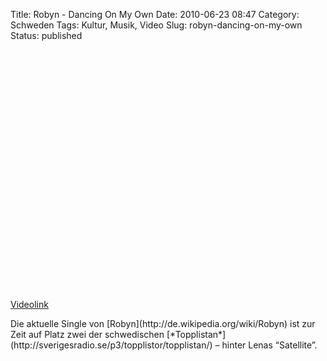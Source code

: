 Title: Robyn - Dancing On My Own
Date: 2010-06-23 08:47
Category: Schweden
Tags: Kultur, Musik, Video
Slug: robyn-dancing-on-my-own
Status: published

<p>
<object width="480" height="385">
<param name="movie" value="http://www.youtube-nocookie.com/v/WMth6xZlVJU&amp;hl=sv_SE&amp;fs=1&amp;"></param><param name="allowFullScreen" value="true"></param><param name="allowscriptaccess" value="always"></param>

<embed src="http://www.youtube-nocookie.com/v/WMth6xZlVJU&amp;hl=sv_SE&amp;fs=1&amp;" type="application/x-shockwave-flash" allowscriptaccess="always" allowfullscreen="true" width="480" height="385">
</embed>
</object>
  
[Videolink](http://www.youtube.com/watch?v=WMth6xZlVJU)

</p>
Die aktuelle Single von [Robyn](http://de.wikipedia.org/wiki/Robyn) ist
zur Zeit auf Platz zwei der schwedischen
[*Topplistan*](http://sverigesradio.se/p3/topplistor/topplistan/) –
hinter Lenas “Satellite”.

